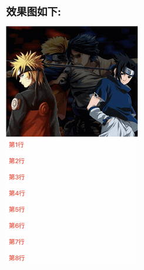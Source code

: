 # 效果图如下:
![image](https://raw.githubusercontent.com/YYDreams/YHPHeaderScaleImage/master/YHPHeaderScaleImage/1.gif)

